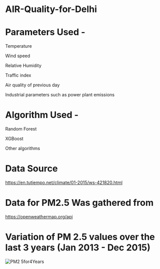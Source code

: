 # AIR-Quality-for-Delhi

# Parameters Used -
Temperature

Wind speed

Relative Humidity

Traffic index

Air quality of previous day

Industrial parameters such as power plant emissions

# Algorithm Used -

Random Forest

XGBoost

Other algorithms

# Data Source

https://en.tutiempo.net/climate/01-2015/ws-421820.html

# Data for PM2.5 Was gathered from  

https://openweathermap.org/api

# Variation of PM 2.5 values over the last 3 years (Jan 2013 - Dec 2015)

![PM2 5for4Years](https://user-images.githubusercontent.com/50583371/72051477-631f8400-32e9-11ea-9a17-0c8ae7663357.png)
